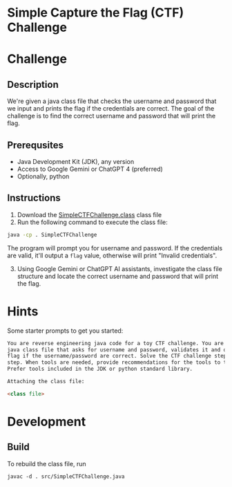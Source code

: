 # Simple Capture the Flag (CTF) Challenge

# Challenge

## Description

We're given a java class file that checks the username and password that we
input and prints the flag if the credentials are correct. The goal of the
challenge is to find the correct username and password that will print the
flag.

## Prerequsites

* Java Development Kit (JDK), any version
* Access to Google Gemini or ChatGPT 4 (preferred)
* Optionally, python

## Instructions

1. Download the [SimpleCTFChallenge.class](https://github.com/alexey-grigorovich-clearscale/ai-tools-workshop-202404/raw/master/labs/ctf/SimpleCTFChallenge.class) class file
2. Run the following command to execute the class file:

```bash
java -cp . SimpleCTFChallenge
```

The program will prompt you for username and password. If the credentials are
valid, it'll output a `flag` value, otherwise will print "Invalid credentials".

3. Using Google Gemini or ChatGPT AI assistants, investigate the class file
structure and locate the correct username and password that will print the
flag.

# Hints

Some starter prompts to get you started:

```md
You are reverse engineering java code for a toy CTF challenge. You are given a
java class file that asks for username and password, validates it and outputs a
flag if the username/password are correct. Solve the CTF challenge step by
step. When tools are needed, provide recommendations for the tools to the user.
Prefer tools included in the JDK or python standard library.

Attaching the class file:

<class file>
```

# Development

## Build

To rebuild the class file, run

```
javac -d . src/SimpleCTFChallenge.java
```

